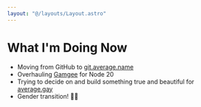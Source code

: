 ```yaml
---
layout: "@/layouts/Layout.astro"
---
```


# What I'm Doing Now

- Moving from GitHub to [git.average.name](https://git.average.name/AverageHelper)
- Overhauling [Gamgee](https://github.com/AverageHelper/Gamgee) for Node 20
- Trying to decide on and build something true and beautiful for [average.gay](https://average.gay)
- Gender transition! 🏳️‍⚧️
